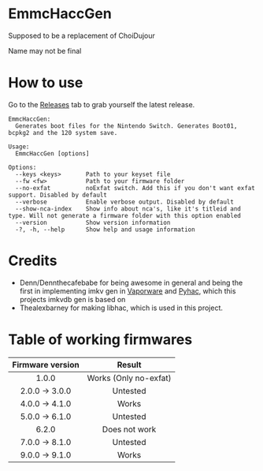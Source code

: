 # EmmcHaccGen

Supposed to be a replacement of ChoiDujour

Name may not be final

# How to use
Go to the [Releases](https://github.com/suchmememanyskill/EmmcHaccGen/releases) tab to grab yourself the latest release.
```
EmmcHaccGen:
  Generates boot files for the Nintendo Switch. Generates Boot01, bcpkg2 and the 120 system save.

Usage:
  EmmcHaccGen [options]

Options:
  --keys <keys>       Path to your keyset file
  --fw <fw>           Path to your firmware folder
  --no-exfat          noExfat switch. Add this if you don't want exfat support. Disabled by default
  --verbose           Enable verbose output. Disabled by default
  --show-nca-index    Show info about nca's, like it's titleid and type. Will not generate a firmware folder with this option enabled
  --version           Show version information
  -?, -h, --help      Show help and usage information
```

# Credits

- Denn/Dennthecafebabe for being awesome in general and being the first in implementing imkv gen in [Vaporware](https://github.com/dennthecafebabe/vaporware) and [Pyhac](https://github.com/dennthecafebabe/pyhac), which this projects imkvdb gen is based on
- Thealexbarney for making libhac, which is used in this project.

# Table of working firmwares

| Firmware version | Result |
|:----------------:|:------:|
| 1.0.0            | Works (Only no-exfat) 
| 2.0.0 -> 3.0.0   | Untested 
| 4.0.0 -> 4.1.0   | Works 
| 5.0.0 -> 6.1.0   | Untested 
| 6.2.0            | Does not work 
| 7.0.0 -> 8.1.0   | Untested 
| 9.0.0 -> 9.1.0   | Works 
